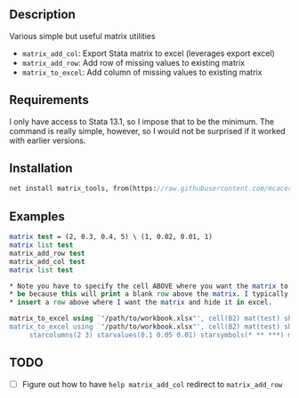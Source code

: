 Description
-----------

Various simple but useful matrix utilities
- `matrix_add_col`: Export Stata matrix to excel (leverages export excel)
- `matrix_add_row`: Add row of missing values to existing matrix
- `matrix_to_excel`: Add column of missing values to existing matrix

Requirements
------------

I only have access to Stata 13.1, so I impose that to be the minimum. The command is really simple, however, so I would not be surprised if it worked with earlier versions.

Installation
------------

```stata
net install matrix_tools, from(https://raw.githubusercontent.com/mcaceresb/stata-matrix-tools/master/)
```

Examples
---------

```stata
matrix test = (2, 0.3, 0.4, 5) \ (1, 0.02, 0.01, 1)
matrix list test
matrix_add_row test
matrix_add_col test
matrix list test

* Note you have to specify the cell ABOVE where you want the matrix to
* be because this will print a blank row above the matrix. I typically
* insert a row above where I want the matrix and hide it in excel.

matrix_to_excel using `"/path/to/workbook.xlsx"', cell(B2) mat(test) sheet("sheet")
matrix_to_excel using `"/path/to/workbook.xlsx"', cell(B2) mat(test) sheet("sheet") ///
     starcolumns(2 3) starvalues(0.1 0.05 0.01) starsymbols(* ** ***) mformat(%9.2fc)
```

TODO
----

- [ ] Figure out how to have `help matrix_add_col` redirect to `matrix_add_row`
